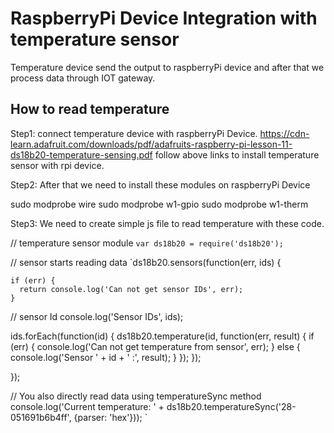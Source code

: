 # RaspberryPi Device Integration with temperature sensor

Temperature device send the output to raspberryPi device and after that we process data through IOT gateway. 

## How to read temperature 

Step1: connect temperature device with raspberryPi Device.
https://cdn-learn.adafruit.com/downloads/pdf/adafruits-raspberry-pi-lesson-11-ds18b20-temperature-sensing.pdf
follow above links to install temperature sensor with rpi device.


Step2: After that we need to install these modules on raspberryPi Device 

sudo modprobe wire
sudo modprobe w1-gpio
sudo modprobe w1-therm

Step3: We need to create simple js file to read temperature with these code.

// temperature sensor module 
`var ds18b20 = require('ds18b20');`


// sensor starts reading data
`ds18b20.sensors(function(err, ids) {

    if (err) {
      return console.log('Can not get sensor IDs', err);
    }

  // sensor Id
  console.log('Sensor IDs', ids);

   ids.forEach(function(id) {
      ds18b20.temperature(id, function(err, result) {
        if (err) {
          console.log('Can not get temperature from sensor', err);
        } else {
          console.log('Sensor ' + id + ' :', result);
        }
      });
    });

});

// You also directly read data using temperatureSync method
console.log('Current temperature: ' + ds18b20.temperatureSync('28-051691b6b4ff', {parser: 'hex'}));
`



